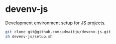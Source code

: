 # devenv-js
Development environment setup for JS projects.

```sh
git clone git@github.com:advaitju/devenv-js.git
sh devenv-js/setup.sh
```
